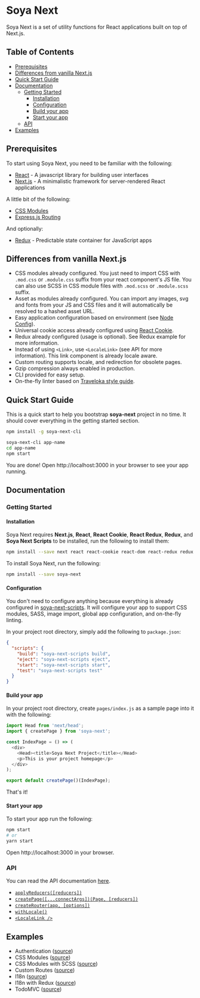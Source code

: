 # Soya Next
Soya Next is a set of utility functions for React applications built on top of Next.js.

## Table of Contents
- [Prerequisites](#prerequisites)
- [Differences from vanilla Next.js](#differences-from-vanilla-nextjs)
- [Quick Start Guide](#quick-start-guide)
- [Documentation](#documentation)
  - [Getting Started](#getting-started)
    - [Installation](#installation)
    - [Configuration](#configuration)
    - [Build your app](#build-your-app)
    - [Start your app](#start-your-app)
  - [API](#api)
- [Examples](#examples)

## Prerequisites
To start using Soya Next, you need to be familiar with the following:

- [React](https://facebook.github.io/react) - A javascript library for building user interfaces
- [Next.js](https://github.com/zeit/next.js) - A minimalistic framework for server-rendered React applications

A little bit of the following:
- [CSS Modules](https://github.com/css-modules/css-modules)
- [Express.js Routing](https://expressjs.com/en/guide/routing.html)

And optionally:

- [Redux](https://github.com/reactjs/redux) - Predictable state container for JavaScript apps

## Differences from vanilla Next.js

- CSS modules already configured. You just need to import CSS with `.mod.css` or `.module.css` suffix from your react component's JS file. You can also use SCSS in CSS module files with `.mod.scss` or `.module.scss` suffix.
- Asset as modules already configured. You can import any images, svg and fonts from your JS and CSS files and it will automatically be resolved to a hashed asset URL.
- Easy application configuration based on environment (see [Node Config](https://github.com/lorenwest/node-config)).
- Universal cookie access already configured using [React Cookie](https://github.com/reactivestack/cookies/tree/master/packages/react-cookie).
- Redux already configured (usage is optional). See Redux example for more information.
- Instead of using `<Link>`, use `<LocaleLink>` (see API for more information). This link component is already locale aware.
- Custom routing supports locale, and redirection for obsolete pages.
- Gzip compression always enabled in production.
- CLI provided for easy setup.
- On-the-fly linter based on [Traveloka style guide](https://github.com/traveloka/javascript).

## Quick Start Guide
This is a quick start to help you bootstrap **soya-next** project in no time. It should cover everything in the getting started section.

```bash
npm install -g soya-next-cli

soya-next-cli app-name
cd app-name
npm start
```

You are done! Open http://localhost:3000 in your browser to see your app running.

## Documentation

### Getting Started

#### Installation
Soya Next requires **Next.js**, **React**, **React Cookie**, **React Redux**, **Redux**, and **Soya Next Scripts** to be installed, run the following to install them:

```bash
npm install --save next react react-cookie react-dom react-redux redux soya-next-scripts
```

To install Soya Next, run the following:

```bash
npm install --save soya-next
```

#### Configuration
You don't need to configure anything because everything is already configured in [soya-next-scripts](../soya-next-scripts).
It will configure your app to support CSS modules, SASS, image import, global app configuration, and on-the-fly linting.

In your project root directory, simply add the following to `package.json`:

```json
{
  "scripts": {
    "build": "soya-next-scripts build",
    "eject": "soya-next-scripts eject",
    "start": "soya-next-scripts start",
    "test": "soya-next-scripts test"
  }
}
```

#### Build your app
In your project root directory, create `pages/index.js` as a sample page into it with the following:

```js
import Head from 'next/head';
import { createPage } from 'soya-next';

const IndexPage = () => (
  <div>
    <Head><title>Soya Next Project</title></Head>
    <p>This is your project homepage</p>
  </div>
);

export default createPage()(IndexPage);
```

That's it!

#### Start your app

To start your app run the following:

```bash
npm start
# or
yarn start
```

Open http://localhost:3000 in your browser.

### API
You can read the API documentation [here](./API.md#api).
- [`applyReducers([reducers])`](./API.md#applyreducersreducers)
- [`createPage([...connectArgs])(Page, [reducers])`](./API.md#createpageconnectargspage-reducers)
- [`createRouter(app, [options])`](./API.md#createrouterapp-options)
- [`withLocale()`](./API.md#withlocale)
- [`<LocaleLink />`](./API.md#localelink-)

## Examples
- Authentication ([source](/examples/auth))
- CSS Modules ([source](/examples/css-modules))
- CSS Modules with SCSS ([source](/examples/css-modules-with-scss))
- Custom Routes ([source](/examples/custom-routes))
- I18n ([source](/examples/i18n))
- I18n with Redux ([source](/examples/i18n-with-redux))
- TodoMVC ([source](/examples/todomvc))
